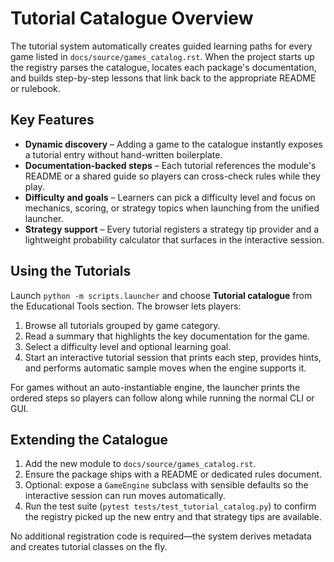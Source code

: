 # Tutorial Catalogue Overview

The tutorial system automatically creates guided learning paths for every game
listed in `docs/source/games_catalog.rst`.  When the project starts up the
registry parses the catalogue, locates each package's documentation, and builds
step-by-step lessons that link back to the appropriate README or rulebook.

## Key Features

- **Dynamic discovery** – Adding a game to the catalogue instantly exposes a
  tutorial entry without hand-written boilerplate.
- **Documentation-backed steps** – Each tutorial references the module's
  README or a shared guide so players can cross-check rules while they play.
- **Difficulty and goals** – Learners can pick a difficulty level and focus on
  mechanics, scoring, or strategy topics when launching from the unified
  launcher.
- **Strategy support** – Every tutorial registers a strategy tip provider and a
  lightweight probability calculator that surfaces in the interactive session.

## Using the Tutorials

Launch `python -m scripts.launcher` and choose **Tutorial catalogue** from the
Educational Tools section.  The browser lets players:

1. Browse all tutorials grouped by game category.
2. Read a summary that highlights the key documentation for the game.
3. Select a difficulty level and optional learning goal.
4. Start an interactive tutorial session that prints each step, provides hints,
   and performs automatic sample moves when the engine supports it.

For games without an auto-instantiable engine, the launcher prints the ordered
steps so players can follow along while running the normal CLI or GUI.

## Extending the Catalogue

1. Add the new module to `docs/source/games_catalog.rst`.
2. Ensure the package ships with a README or dedicated rules document.
3. Optional: expose a `GameEngine` subclass with sensible defaults so the
   interactive session can run moves automatically.
4. Run the test suite (`pytest tests/test_tutorial_catalog.py`) to confirm the
   registry picked up the new entry and that strategy tips are available.

No additional registration code is required—the system derives metadata and
creates tutorial classes on the fly.

